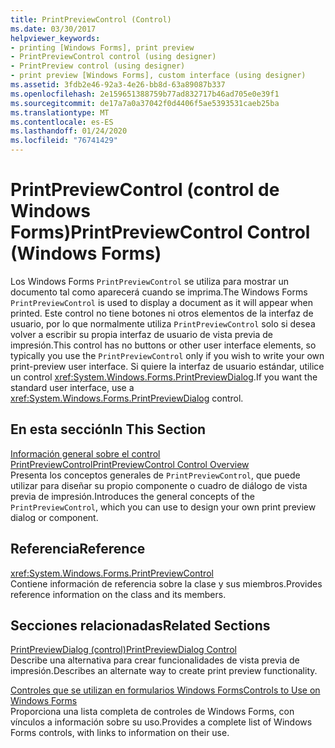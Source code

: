 ```yaml
---
title: PrintPreviewControl (Control)
ms.date: 03/30/2017
helpviewer_keywords:
- printing [Windows Forms], print preview
- PrintPreviewControl control (using designer)
- PrintPreview control (using designer)
- print preview [Windows Forms], custom interface (using designer)
ms.assetid: 3fdb2e46-92a3-4e26-bb8d-63a89087b337
ms.openlocfilehash: 2e159651388759b77ad832717b46ad705e0e39f1
ms.sourcegitcommit: de17a7a0a37042f0d4406f5ae5393531caeb25ba
ms.translationtype: MT
ms.contentlocale: es-ES
ms.lasthandoff: 01/24/2020
ms.locfileid: "76741429"
---
```

# <a name="printpreviewcontrol-control-windows-forms"></a><span data-ttu-id="b994d-102">PrintPreviewControl (control de Windows Forms)</span><span class="sxs-lookup"><span data-stu-id="b994d-102">PrintPreviewControl Control (Windows Forms)</span></span>
<span data-ttu-id="b994d-103">Los Windows Forms `PrintPreviewControl` se utiliza para mostrar un documento tal como aparecerá cuando se imprima.</span><span class="sxs-lookup"><span data-stu-id="b994d-103">The Windows Forms `PrintPreviewControl` is used to display a document as it will appear when printed.</span></span> <span data-ttu-id="b994d-104">Este control no tiene botones ni otros elementos de la interfaz de usuario, por lo que normalmente utiliza `PrintPreviewControl` solo si desea volver a escribir su propia interfaz de usuario de vista previa de impresión.</span><span class="sxs-lookup"><span data-stu-id="b994d-104">This control has no buttons or other user interface elements, so typically you use the `PrintPreviewControl` only if you wish to write your own print-preview user interface.</span></span> <span data-ttu-id="b994d-105">Si quiere la interfaz de usuario estándar, utilice un control <xref:System.Windows.Forms.PrintPreviewDialog>.</span><span class="sxs-lookup"><span data-stu-id="b994d-105">If you want the standard user interface, use a <xref:System.Windows.Forms.PrintPreviewDialog> control.</span></span>  
  
## <a name="in-this-section"></a><span data-ttu-id="b994d-106">En esta sección</span><span class="sxs-lookup"><span data-stu-id="b994d-106">In This Section</span></span>  
 [<span data-ttu-id="b994d-107">Información general sobre el control PrintPreviewControl</span><span class="sxs-lookup"><span data-stu-id="b994d-107">PrintPreviewControl Control Overview</span></span>](printpreviewcontrol-control-overview-windows-forms.md)  
 <span data-ttu-id="b994d-108">Presenta los conceptos generales de `PrintPreviewControl`, que puede utilizar para diseñar su propio componente o cuadro de diálogo de vista previa de impresión.</span><span class="sxs-lookup"><span data-stu-id="b994d-108">Introduces the general concepts of the `PrintPreviewControl`, which you can use to design your own print preview dialog or component.</span></span>  
  
## <a name="reference"></a><span data-ttu-id="b994d-109">Referencia</span><span class="sxs-lookup"><span data-stu-id="b994d-109">Reference</span></span>  
 <xref:System.Windows.Forms.PrintPreviewControl>  
 <span data-ttu-id="b994d-110">Contiene información de referencia sobre la clase y sus miembros.</span><span class="sxs-lookup"><span data-stu-id="b994d-110">Provides reference information on the class and its members.</span></span>  
  
## <a name="related-sections"></a><span data-ttu-id="b994d-111">Secciones relacionadas</span><span class="sxs-lookup"><span data-stu-id="b994d-111">Related Sections</span></span>  
 [<span data-ttu-id="b994d-112">PrintPreviewDialog (control)</span><span class="sxs-lookup"><span data-stu-id="b994d-112">PrintPreviewDialog Control</span></span>](printpreviewdialog-control-windows-forms.md)  
 <span data-ttu-id="b994d-113">Describe una alternativa para crear funcionalidades de vista previa de impresión.</span><span class="sxs-lookup"><span data-stu-id="b994d-113">Describes an alternate way to create print preview functionality.</span></span>  
  
 [<span data-ttu-id="b994d-114">Controles que se utilizan en formularios Windows Forms</span><span class="sxs-lookup"><span data-stu-id="b994d-114">Controls to Use on Windows Forms</span></span>](controls-to-use-on-windows-forms.md)  
 <span data-ttu-id="b994d-115">Proporciona una lista completa de controles de Windows Forms, con vínculos a información sobre su uso.</span><span class="sxs-lookup"><span data-stu-id="b994d-115">Provides a complete list of Windows Forms controls, with links to information on their use.</span></span>
